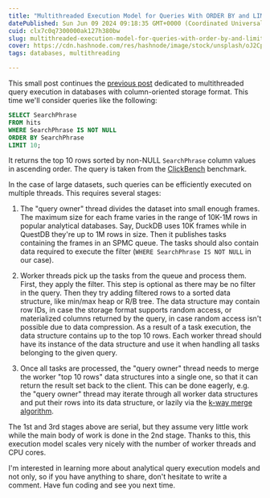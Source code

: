 ```yaml
---
title: "Multithreaded Execution Model for Queries With ORDER BY and LIMIT Clauses"
datePublished: Sun Jun 09 2024 09:18:35 GMT+0000 (Coordinated Universal Time)
cuid: clx7c0q7300000ak127h380bw
slug: multithreaded-execution-model-for-queries-with-order-by-and-limit-clauses
cover: https://cdn.hashnode.com/res/hashnode/image/stock/unsplash/oJ2CpJ50ptE/upload/ed535b37e5b7658d2358860febb12358.jpeg
tags: databases, multithreading

---
```


This small post continues the [previous post](https://puzpuzpuz.dev/multithreaded-scatter-gather-execution-model-for-analytical-queries) dedicated to multithreaded query execution in databases with column-oriented storage format. This time we'll consider queries like the following:

```sql
SELECT SearchPhrase
FROM hits
WHERE SearchPhrase IS NOT NULL
ORDER BY SearchPhrase
LIMIT 10;
```

It returns the top 10 rows sorted by non-NULL `SearchPhrase` column values in ascending order. The query is taken from the [ClickBench](https://github.com/ClickHouse/ClickBench) benchmark.

In the case of large datasets, such queries can be efficiently executed on multiple threads. This requires several stages:

1. The "query owner" thread divides the dataset into small enough frames. The maximum size for each frame varies in the range of 10K-1M rows in popular analytical databases. Say, DuckDB uses 10K frames while in QuestDB they're up to 1M rows in size. Then it publishes tasks containing the frames in an SPMC queue. The tasks should also contain data required to execute the filter (`WHERE SearchPhrase IS NOT NULL` in our case).
    
2. Worker threads pick up the tasks from the queue and process them. First, they apply the filter. This step is optional as there may be no filter in the query. Then they try adding filtered rows to a sorted data structure, like min/max heap or R/B tree. The data structure may contain row IDs, in case the storage format supports random access, or materialized columns returned by the query, in case random access isn't possible due to data compression. As a result of a task execution, the data structure contains up to the top 10 rows. Each worker thread should have its instance of the data structure and use it when handling all tasks belonging to the given query.
    
3. Once all tasks are processed, the "query owner" thread needs to merge the worker "top 10 rows" data structures into a single one, so that it can return the result set back to the client. This can be done eagerly, e.g. the "query owner" thread may iterate through all worker data structures and put their rows into its data structure, or lazily via the [k-way merge algorithm](https://en.wikipedia.org/wiki/K-way_merge_algorithm).
    

The 1st and 3rd stages above are serial, but they assume very little work while the main body of work is done in the 2nd stage. Thanks to this, this execution model scales very nicely with the number of worker threads and CPU cores.

I'm interested in learning more about analytical query execution models and not only, so if you have anything to share, don't hesitate to write a comment. Have fun coding and see you next time.